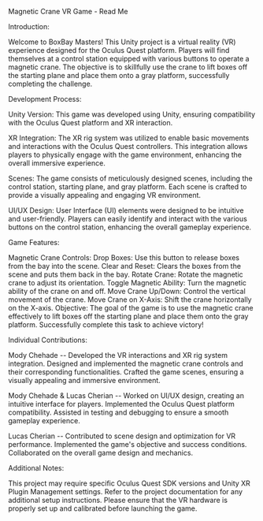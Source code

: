 Magnetic Crane VR Game - Read Me

Introduction:

Welcome to BoxBay Masters! This Unity project is a virtual reality (VR) experience designed for the Oculus Quest platform. Players will find themselves at a control station equipped with various buttons to operate a magnetic crane. The objective is to skillfully use the crane to lift boxes off the starting plane and place them onto a gray platform, successfully completing the challenge.

Development Process:

Unity Version:
This game was developed using Unity, ensuring compatibility with the Oculus Quest platform and XR interaction.

XR Integration:
The XR rig system was utilized to enable basic movements and interactions with the Oculus Quest controllers. This integration allows players to physically engage with the game environment, enhancing the overall immersive experience.

Scenes:
The game consists of meticulously designed scenes, including the control station, starting plane, and gray platform. Each scene is crafted to provide a visually appealing and engaging VR environment.

UI/UX Design:
User Interface (UI) elements were designed to be intuitive and user-friendly. Players can easily identify and interact with the various buttons on the control station, enhancing the overall gameplay experience.

Game Features:

Magnetic Crane Controls:
Drop Boxes: Use this button to release boxes from the bay into the scene.
Clear and Reset: Clears the boxes from the scene and puts them back in the bay.
Rotate Crane: Rotate the magnetic crane to adjust its orientation.
Toggle Magnetic Ability: Turn the magnetic ability of the crane on and off.
Move Crane Up/Down: Control the vertical movement of the crane.
Move Crane on X-Axis: Shift the crane horizontally on the X-axis.
Objective:
The goal of the game is to use the magnetic crane effectively to lift boxes off the starting plane and place them onto the gray platform. Successfully complete this task to achieve victory!

Individual Contributions:

Mody Chehade --
Developed the VR interactions and XR rig system integration.
Designed and implemented the magnetic crane controls and their corresponding functionalities.
Crafted the game scenes, ensuring a visually appealing and immersive environment.

Mody Chehade & Lucas Cherian --
Worked on UI/UX design, creating an intuitive interface for players.
Implemented the Oculus Quest platform compatibility.
Assisted in testing and debugging to ensure a smooth gameplay experience.

Lucas Cherian --
Contributed to scene design and optimization for VR performance.
Implemented the game's objective and success conditions.
Collaborated on the overall game design and mechanics.

Additional Notes:

This project may require specific Oculus Quest SDK versions and Unity XR Plugin Management settings. Refer to the project documentation for any additional setup instructions.
Please ensure that the VR hardware is properly set up and calibrated before launching the game.
